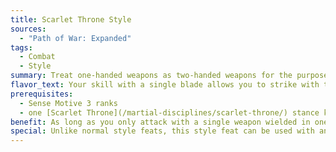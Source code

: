 ```yaml
---
title: Scarlet Throne Style
sources:
  - "Path of War: Expanded"
tags:
  - Combat
  - Style
summary: Treat one-handed weapons as two-handed weapons for the purposes of class features and feats
flavor_text: Your skill with a single blade allows you to strike with the same force as those much stronger than you.
prerequisites:
  - Sense Motive 3 ranks
  - one [Scarlet Throne](/martial-disciplines/scarlet-throne/) stance known
benefit: As long as you only attack with a single weapon wielded in one hand during a round, you treat that weapon as if you were wielding it in two hands for the purposes of feats and abilities that would benefit from this change. This does not increase your Strength bonus to damage with the weapon.
special: Unlike normal style feats, this style feat can be used with any weapon, and isn't limited to unarmed strikes.
---
```

